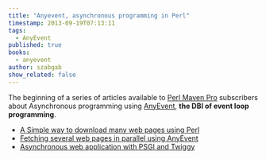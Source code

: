 ```yaml
---
title: "Anyevent, asynchronous programming in Perl"
timestamp: 2013-09-19T07:13:11
tags:
  - AnyEvent
published: true
books:
  - anyevent
author: szabgab
show_related: false
---
```



The beginning of a series of articles available to [Perl Maven Pro](/pro) subscribers
about Asynchronous programming using [AnyEvent](https://metacpan.org/pod/AnyEvent),
<b>the DBI of event loop programming</b>.


* [A Simple way to download many web pages using Perl](/simple-way-to-fetch-many-web-pages)
* [Fetching several web pages in parallel using AnyEvent](/fetching-several-web-pages-in-parallel-using-anyevent)
* [Asynchronous web application with PSGI and Twiggy](/asynchronous-web-server-with-psgi-and-twiggy)

